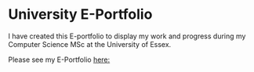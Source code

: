 # University E-Portfolio 


I have created this E-portfolio to display my work and progress during my Computer Science MSc at the University of Essex.  
 
Please see my E-Portfolio [here:](https://gclarke95.github.io/University/)






